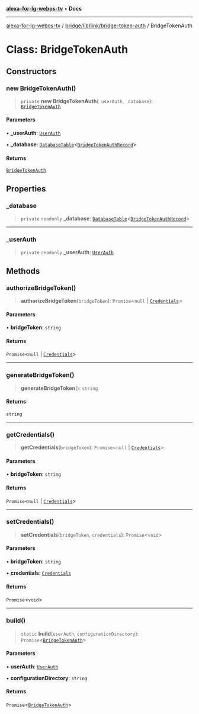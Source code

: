 [**alexa-for-lg-webos-tv**](../../../../../README.md) • **Docs**

***

[alexa-for-lg-webos-tv](../../../../../modules.md) / [bridge/lib/link/bridge-token-auth](../README.md) / BridgeTokenAuth

# Class: BridgeTokenAuth

## Constructors

### new BridgeTokenAuth()

> `private` **new BridgeTokenAuth**(`_userAuth`, `_database`): [`BridgeTokenAuth`](BridgeTokenAuth.md)

#### Parameters

• **\_userAuth**: [`UserAuth`](../../user-auth/classes/UserAuth.md)

• **\_database**: [`DatabaseTable`](../../../database/classes/DatabaseTable.md)\<[`BridgeTokenAuthRecord`](../type-aliases/BridgeTokenAuthRecord.md)\>

#### Returns

[`BridgeTokenAuth`](BridgeTokenAuth.md)

## Properties

### \_database

> `private` `readonly` **\_database**: [`DatabaseTable`](../../../database/classes/DatabaseTable.md)\<[`BridgeTokenAuthRecord`](../type-aliases/BridgeTokenAuthRecord.md)\>

***

### \_userAuth

> `private` `readonly` **\_userAuth**: [`UserAuth`](../../user-auth/classes/UserAuth.md)

## Methods

### authorizeBridgeToken()

> **authorizeBridgeToken**(`bridgeToken`): `Promise`\<`null` \| [`Credentials`](../../credentials/interfaces/Credentials.md)\>

#### Parameters

• **bridgeToken**: `string`

#### Returns

`Promise`\<`null` \| [`Credentials`](../../credentials/interfaces/Credentials.md)\>

***

### generateBridgeToken()

> **generateBridgeToken**(): `string`

#### Returns

`string`

***

### getCredentials()

> **getCredentials**(`bridgeToken`): `Promise`\<`null` \| [`Credentials`](../../credentials/interfaces/Credentials.md)\>

#### Parameters

• **bridgeToken**: `string`

#### Returns

`Promise`\<`null` \| [`Credentials`](../../credentials/interfaces/Credentials.md)\>

***

### setCredentials()

> **setCredentials**(`bridgeToken`, `credentials`): `Promise`\<`void`\>

#### Parameters

• **bridgeToken**: `string`

• **credentials**: [`Credentials`](../../credentials/interfaces/Credentials.md)

#### Returns

`Promise`\<`void`\>

***

### build()

> `static` **build**(`userAuth`, `configurationDirectory`): `Promise`\<[`BridgeTokenAuth`](BridgeTokenAuth.md)\>

#### Parameters

• **userAuth**: [`UserAuth`](../../user-auth/classes/UserAuth.md)

• **configurationDirectory**: `string`

#### Returns

`Promise`\<[`BridgeTokenAuth`](BridgeTokenAuth.md)\>
